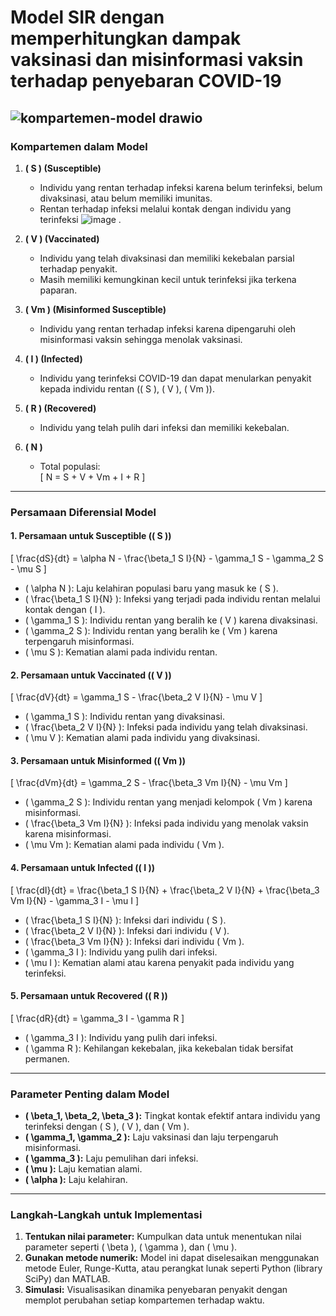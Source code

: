 # **Model SIR dengan memperhitungkan dampak vaksinasi dan misinformasi vaksin terhadap penyebaran COVID-19**
![kompartemen-model drawio](https://github.com/user-attachments/assets/f673765f-4234-4946-9968-b67983fd4521)
---

### **Kompartemen dalam Model**
1. **\( S \) (Susceptible)**  
   - Individu yang rentan terhadap infeksi karena belum terinfeksi, belum divaksinasi, atau belum memiliki imunitas.
   - Rentan terhadap infeksi melalui kontak dengan individu yang terinfeksi ![image](https://github.com/user-attachments/assets/58053e32-2493-43f3-8472-0e6a02b9586f)
.

2. **\( V \) (Vaccinated)**  
   - Individu yang telah divaksinasi dan memiliki kekebalan parsial terhadap penyakit.  
   - Masih memiliki kemungkinan kecil untuk terinfeksi jika terkena paparan.

3. **\( Vm \) (Misinformed Susceptible)**  
   - Individu yang rentan terhadap infeksi karena dipengaruhi oleh misinformasi vaksin sehingga menolak vaksinasi.

4. **\( I \) (Infected)**  
   - Individu yang terinfeksi COVID-19 dan dapat menularkan penyakit kepada individu rentan (\( S \), \( V \), \( Vm \)).

5. **\( R \) (Recovered)**  
   - Individu yang telah pulih dari infeksi dan memiliki kekebalan.

6. **\( N \)**  
   - Total populasi:  
     \[
     N = S + V + Vm + I + R
     \]

---

### **Persamaan Diferensial Model**

#### 1. **Persamaan untuk Susceptible (\( S \))**  
\[
\frac{dS}{dt} = \alpha N - \frac{\beta_1 S I}{N} - \gamma_1 S - \gamma_2 S - \mu S
\]
- \( \alpha N \): Laju kelahiran populasi baru yang masuk ke \( S \).  
- \( \frac{\beta_1 S I}{N} \): Infeksi yang terjadi pada individu rentan melalui kontak dengan \( I \).  
- \( \gamma_1 S \): Individu rentan yang beralih ke \( V \) karena divaksinasi.  
- \( \gamma_2 S \): Individu rentan yang beralih ke \( Vm \) karena terpengaruh misinformasi.  
- \( \mu S \): Kematian alami pada individu rentan.

#### 2. **Persamaan untuk Vaccinated (\( V \))**  
\[
\frac{dV}{dt} = \gamma_1 S - \frac{\beta_2 V I}{N} - \mu V
\]
- \( \gamma_1 S \): Individu rentan yang divaksinasi.  
- \( \frac{\beta_2 V I}{N} \): Infeksi pada individu yang telah divaksinasi.  
- \( \mu V \): Kematian alami pada individu yang divaksinasi.

#### 3. **Persamaan untuk Misinformed (\( Vm \))**  
\[
\frac{dVm}{dt} = \gamma_2 S - \frac{\beta_3 Vm I}{N} - \mu Vm
\]
- \( \gamma_2 S \): Individu rentan yang menjadi kelompok \( Vm \) karena misinformasi.  
- \( \frac{\beta_3 Vm I}{N} \): Infeksi pada individu yang menolak vaksin karena misinformasi.  
- \( \mu Vm \): Kematian alami pada individu \( Vm \).

#### 4. **Persamaan untuk Infected (\( I \))**  
\[
\frac{dI}{dt} = \frac{\beta_1 S I}{N} + \frac{\beta_2 V I}{N} + \frac{\beta_3 Vm I}{N} - \gamma_3 I - \mu I
\]
- \( \frac{\beta_1 S I}{N} \): Infeksi dari individu \( S \).  
- \( \frac{\beta_2 V I}{N} \): Infeksi dari individu \( V \).  
- \( \frac{\beta_3 Vm I}{N} \): Infeksi dari individu \( Vm \).  
- \( \gamma_3 I \): Individu yang pulih dari infeksi.  
- \( \mu I \): Kematian alami atau karena penyakit pada individu yang terinfeksi.

#### 5. **Persamaan untuk Recovered (\( R \))**  
\[
\frac{dR}{dt} = \gamma_3 I - \gamma R
\]
- \( \gamma_3 I \): Individu yang pulih dari infeksi.  
- \( \gamma R \): Kehilangan kekebalan, jika kekebalan tidak bersifat permanen.

---

### **Parameter Penting dalam Model**
- **\( \beta_1, \beta_2, \beta_3 \):** Tingkat kontak efektif antara individu yang terinfeksi dengan \( S \), \( V \), dan \( Vm \).  
- **\( \gamma_1, \gamma_2 \):** Laju vaksinasi dan laju terpengaruh misinformasi.  
- **\( \gamma_3 \):** Laju pemulihan dari infeksi.  
- **\( \mu \):** Laju kematian alami.  
- **\( \alpha \):** Laju kelahiran.

---

### **Langkah-Langkah untuk Implementasi**
1. **Tentukan nilai parameter:** Kumpulkan data untuk menentukan nilai parameter seperti \( \beta \), \( \gamma \), dan \( \mu \).  
2. **Gunakan metode numerik:** Model ini dapat diselesaikan menggunakan metode Euler, Runge-Kutta, atau perangkat lunak seperti Python (library SciPy) dan MATLAB.  
3. **Simulasi:** Visualisasikan dinamika penyebaran penyakit dengan memplot perubahan setiap kompartemen terhadap waktu.  

